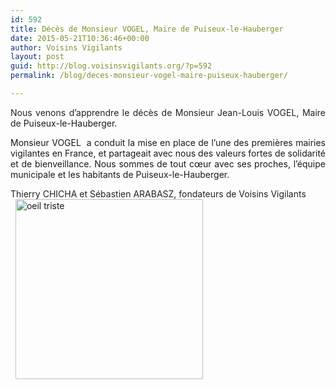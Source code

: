 ```yaml
---
id: 592
title: Décès de Monsieur VOGEL, Maire de Puiseux-le-Hauberger
date: 2015-05-21T10:36:46+00:00
author: Voisins Vigilants
layout: post
guid: http://blog.voisinsvigilants.org/?p=592
permalink: /blog/deces-monsieur-vogel-maire-puiseux-hauberger/

---
```

<p style="text-align: justify;">
  <span style="color: #222222;">Nous venons d&rsquo;apprendre le décès de Monsieur Jean-Louis VOGEL, Maire de </span>Puiseux-le-Hauberger.
</p>

<p style="text-align: justify;">
  Monsieur VOGEL  a conduit la mise en place de l&rsquo;une des premières mairies vigilantes en France, et partageait avec nous des valeurs fortes de solidarité et de bienveillance. Nous sommes de tout cœur avec ses proches, l&rsquo;équipe municipale et les habitants de Puiseux-le-Hauberger.
</p>

<div style="color: #222222; text-align: justify;">
  Thierry CHICHA et Sébastien ARABASZ, fondateurs de Voisins Vigilants
</div>

<div style="color: #222222; text-align: justify;">
</div>

<div style="color: #222222; text-align: justify;">
  <span style="color: #ffffff;">v</span><a href="./../../images/2015/05/oeil-triste.jpg"><img class="wp-image-593 size-medium aligncenter" src="./../../images/2015/05/oeil-triste-300x288.jpg" alt="oeil triste" width="300" height="288" /></a></p>
</div>